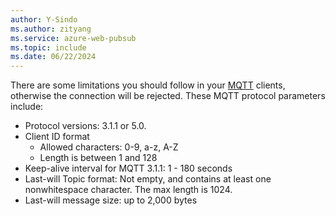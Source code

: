 ```yaml
---
author: Y-Sindo
ms.author: zityang
ms.service: azure-web-pubsub
ms.topic: include
ms.date: 06/22/2024
---
```


There are some limitations you should follow in your [MQTT](https://mqtt.org/mqtt-specification/) clients, otherwise the connection will be rejected. These MQTT protocol parameters include:
* Protocol versions: 3.1.1 or 5.0.
* Client ID format
    * Allowed characters: 0-9, a-z, A-Z
    * Length is between 1 and 128
* Keep-alive interval for MQTT 3.1.1: 1 - 180 seconds
* Last-will Topic format: Not empty, and contains at least one nonwhitespace character. The max length is 1024.
* Last-will message size: up to 2,000 bytes